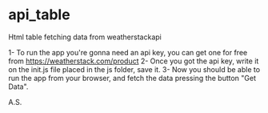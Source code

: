 # api_table
Html table fetching data from weatherstackapi

1- To run the app you're gonna need an api key, you can get one for free from https://weatherstack.com/product
2- Once you got the api key, write it on the init.js file placed in the js folder, save it.
3- Now you should be able to run the app from your browser, and fetch the data pressing the button "Get Data".

A.S.
